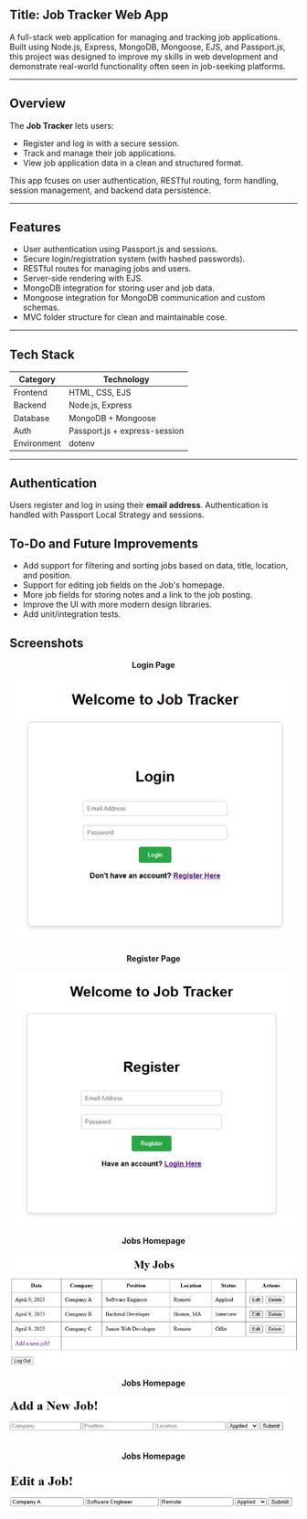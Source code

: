 ## Title: Job Tracker Web App

A full-stack web application for managing and tracking job applications. Built using Node.js, Express, MongoDB, Mongoose, EJS, and Passport.js, this project was designed to improve my skills in web development and demonstrate real-world functionality often seen in job-seeking platforms.

---

## Overview
The **Job Tracker** lets users:
- Register and log in with a secure session.
- Track and manage their job applications.
- View job application data in a clean and structured format.

This app fcuses on user authentication, RESTful routing, form handling, session management, and backend data persistence.

---

## Features

- User authentication using Passport.js and sessions.
- Secure login/registration system (with hashed passwords).
- RESTful routes for managing jobs and users.
- Server-side rendering with EJS.
- MongoDB integration for storing user and job data.
- Mongoose integration for MongoDB communication and custom schemas.
- MVC folder structure for clean and maintainable cose.

---

## Tech Stack

| Category       | Technology                  |
|----------------|-----------------------------|
| Frontend       | HTML, CSS, EJS              |
| Backend        | Node.js, Express            |
| Database       | MongoDB + Mongoose          |
| Auth           | Passport.js + express-session |
| Environment    | dotenv                      |

---

## Authentication

Users register and log in using their **email address**. Authentication is handled with Passport Local Strategy and sessions.

## To-Do and Future Improvements
- Add support for filtering and sorting jobs based on data, title, location, and position.
- Support for editing job fields on the Job's homepage.
- More job fields for storing notes and a link to the job posting.
- Improve the UI with more modern design libraries.
- Add unit/integration tests.

## Screenshots

<p align="center">
<b>Login Page</b>
</p>

![Login Page](./Media/LoginPage.png)

<p align="center">
<b>Register Page</b>
</p>

<p align="center">
  <img src="./Media/RegisterPage.png" alt="Register Page" width="600"/>
</p>

<p align="center">
<b>Jobs Homepage</b>
</p>

![Jobs Homepage](./Media/MyJob_HomePage.png)

<p align="center">
<b>Jobs Homepage</b>
</p>

![Add New Job Page](./Media/AddNewJobPage.png)

<p align="center">
<b>Jobs Homepage</b>
</p>

![Edit Job Page](./Media/EditJobPage.png)
